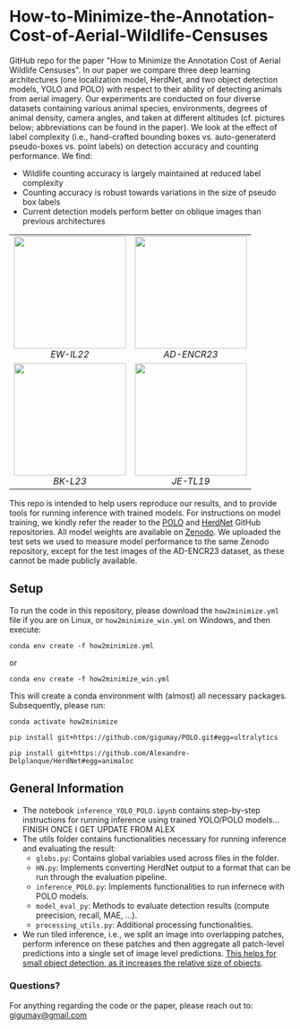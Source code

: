 # How-to-Minimize-the-Annotation-Cost-of-Aerial-Wildlife-Censuses
GitHub repo for the paper "How to Minimize the Annotation  Cost of Aerial Wildlife Censuses". In our paper we compare three deep learning architectures (one localization model, HerdNet, and two object detection models, YOLO and POLO) with respect to their ability of detecting animals from aerial imagery. Our experiments are conducted on four diverse datasets containing various animal species, environments, degrees of animal density, camera angles, and taken at different altitudes (cf. pictures below; abbreviations can be found in the paper). We look at the effect of label complexity (i.e., hand-crafted bounding boxes vs. auto-generaterd pseudo-boxes vs. point labels) on detection accuracy and counting performance. We find:
- Wildlife counting accuracy is largely maintained at reduced label complexity
- Counting accuracy is robust towards variations in the size of pseudo box labels 
- Current detection models perform better on oblique images than previous architectures



<div align="center">

<table>
  <tr>
    <td align="center">
      <img src="./imgs/2017_Replicate_2017-09-30_Cam1_293A3222.JPG" width="200"><br>
      <em>EW-IL22</em>
    </td>
    <td align="center">
      <img src="./imgs/20191220_LA_DSC_0054.JPG" width="200"><br>
      <em>AD-ENCR23</em>
    </td>
  </tr>
  <tr>
    <td align="center">
      <img src="./imgs/DJI_0001-180.jpg" width="200"><br>
      <em>BK-L23</em>
    </td>
    <td align="center">
      <img src="./imgs/IMG_9307.JPG" width="200"><br>
      <em>JE-TL19</em>
    </td>
  </tr>
</table>

</div>


This repo is intended to help users reproduce our results, and to provide tools for running inference with trained models. For instructions on model training, we kindly refer the reader to the [POLO](https://github.com/gigumay/POLO) and [HerdNet](https://github.com/Alexandre-Delplanque/HerdNet) GitHub repositories. All model weights are available on [Zenodo](https://zenodo.org/records/15399623). We uploaded the test sets we used to measure model performance to the same Zenodo repository, except for the test images of the AD-ENCR23 dataset, as these cannot be made publicly available. 

## Setup
To run the code in this repository, please download the `how2minimize.yml` file if you are on Linux, or `how2minimize_win.yml` on Windows, and then execute:
```
conda env create -f how2minimize.yml
```
or 
```
conda env create -f how2minimize_win.yml
```
This will create a conda environment with (almost) all necessary packages. Subsequently, please run:
```
conda activate how2minimize
```
```
pip install git+https://github.com/gigumay/POLO.git#egg=ultralytics
```
```
pip install git+https://github.com/Alexandre-Delplanque/HerdNet#egg=animaloc
```

## General Information
- The notebook `inference_YOLO_POLO.ipynb` contains step-by-step instructions for running inference using trained YOLO/POLO models... FINISH ONCE I GET UPDATE FROM ALEX
- The utils folder contains functionalities necessary for running inference and evaluating the result:
    - `globs.py`: Contains global variables used across files in the folder.
    - `HN.py`: Implements converting HerdNet output to a format that can be run through the evaluation pipeline.
    - `inference_POLO.py`: Implements functionalities to run infernece with POLO models.
    - `model_eval_py`: Methods to evaluate detection results (compute preecision, recall, MAE, ...).
    - `processing_utils.py`: Additional processing functionalities.
- We run tiled inference, i.e., we split an image into overlapping patches, perform inference on these patches and then aggregate all patch-level predictions into a single set of image level predictions. [This helps for small object detection, as it increases the relative size of objects](https://openaccess.thecvf.com/content_CVPRW_2019/papers/UAVision/Unel_The_Power_of_Tiling_for_Small_Object_Detection_CVPRW_2019_paper.pdf). 

### Questions?
For anything regarding the code or the paper, please reach out to: gigumay@gmail.com
